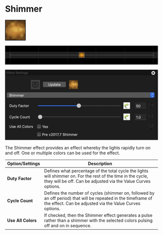 # Shimmer

![Icon](<../../.gitbook/assets/image (591).png>)

![Sequencer Grid](<../../.gitbook/assets/image (452).png>)

![](<../../.gitbook/assets/image (97) (1).png>)

The Shimmer effect provides an effect whereby the lights rapidly turn on and off. One or multiple colors can be used for the effect.

| Option/Settings    | Description                                                                                                                                                                    |
| ------------------ | ------------------------------------------------------------------------------------------------------------------------------------------------------------------------------ |
| **Duty Factor**    | Defines what percentage of the total cycle the lights will shimmer on. For the rest of the time in the cycle, they will be off.  Can be adjusted via the Value Curves options. |
| **Cycle Count**    | Defines the number of cycles (shimmer on, followed by an off period) that will be repeated in the timeframe of the effect.  Can be adjusted via the Value Curves options.      |
| **Use All Colors** | If checked, then the Shimmer effect generates a pulse rather than a shimmer with the selected colors pulsing off and on in sequence.                                           |
